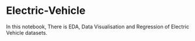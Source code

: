 # Electric-Vehicle

In this notebook, There is EDA, Data Visualisation and Regression of Electric Vehicle datasets.
